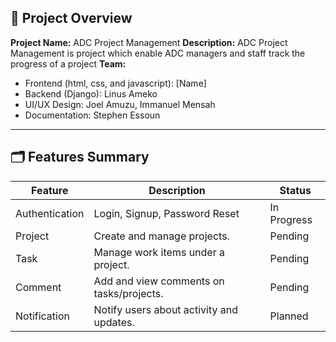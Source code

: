 ## 📘 Project Overview
**Project Name:** ADC Project Management
**Description:** ADC Project Management is project which enable ADC managers and staff track the progress of a project
**Team:** 
- Frontend (html, css, and javascript): [Name] 
- Backend (Django): Linus Ameko 
- UI/UX Design: Joel Amuzu, Immanuel Mensah
- Documentation: Stephen Essoun

---

## 🗂️ Features Summary
| Feature | Description | Status |
|---------|-------------|--------|
| Authentication | Login, Signup, Password Reset | In Progress |
| Project | Create and manage projects. | Pending |
| Task | Manage work items under a project. | Pending |
| Comment | Add and view comments on tasks/projects. | Pending |
| Notification | Notify users about activity and updates. | Planned |
